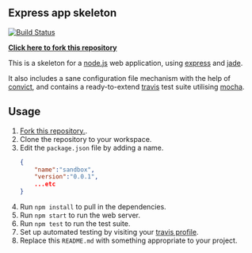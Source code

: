 ## Express app skeleton

<!-- change this to point to YOUR travis build icon -->
[![Build Status](https://travis-ci.org/zuzak/express-skeleton.png?branch=master)](https://travis-ci.org/zuzak/express-skeleton)

**[Click here to fork this repository](https://github.com/zuzak/express-skeleton/fork)**

This is a skeleton for a [node.js](http://nodejs.org) web application, using
[express](http://expressjs.com) and [jade](http://jade-lang.com).

It also includes a sane configuration file mechanism with the help of
[convict](https://github.com/lloyd/node-convict), and contains a ready-to-extend
[travis](https://travis-ci.org) test suite utilising
[mocha](http://visionmedia.github.io/mocha).

## Usage
1. [Fork this repository.](https://github.com/zuzak/express-skeleton/fork).
2. Clone the repository to your workspace.
2. Edit the ``package.json`` file by adding a name.
   ```json
   {
       "name":"sandbox",
       "version":"0.0.1",
       ...etc
   }
   ```
3. Run ``npm install`` to pull in the dependencies.
4. Run ``npm start`` to run the web server.
5. Run ``npm test`` to run the test suite.
6. Set up automated testing by visiting your
   [travis profile](https://travis-ci.org/profile).
7. Replace this ``README.md`` with something appropriate to your project.
